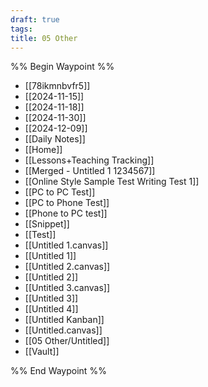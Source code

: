 ```yaml
---
draft: true
tags: 
title: 05 Other
---
```

%% Begin Waypoint %%
- [[78ikmnbvfr5]]
- [[2024-11-15]]
- [[2024-11-18]]
- [[2024-11-30]]
- [[2024-12-09]]
- [[Daily Notes]]
- [[Home]]
- [[Lessons+Teaching Tracking]]
- [[Merged - Untitled 1 1234567]]
- [[Online Style Sample Test Writing Test 1]]
- [[PC to PC Test]]
- [[PC to Phone Test]]
- [[Phone to PC test]]
- [[Snippet]]
- [[Test]]
- [[Untitled 1.canvas]]
- [[Untitled 1]]
- [[Untitled 2.canvas]]
- [[Untitled 2]]
- [[Untitled 3.canvas]]
- [[Untitled 3]]
- [[Untitled 4]]
- [[Untitled Kanban]]
- [[Untitled.canvas]]
- [[05 Other/Untitled]]
- [[Vault]]

%% End Waypoint %%
